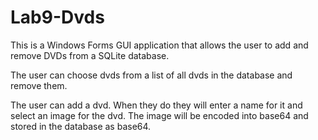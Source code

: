 # Lab9-Dvds

This is a Windows Forms GUI application that allows the user to add and remove DVDs from a SQLite database.

The user can choose dvds from a list of all dvds in the database and remove them.

The user can add a dvd. When they do they will enter a name for it and select an image for the dvd. The image will be encoded into base64 and stored in the database as base64.
